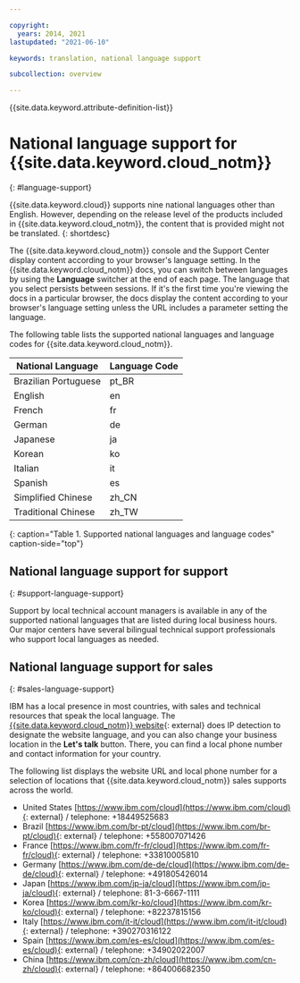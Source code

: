 ```yaml
---

copyright:
  years: 2014, 2021
lastupdated: "2021-06-10"

keywords: translation, national language support

subcollection: overview

---
```


{{site.data.keyword.attribute-definition-list}}

# National language support for {{site.data.keyword.cloud_notm}}
{: #language-support}

{{site.data.keyword.cloud}} supports nine national languages other than English. However, depending on the release level of the products included in {{site.data.keyword.cloud_notm}}, the content that is provided might not be translated.
{: shortdesc}

The {{site.data.keyword.cloud_notm}} console and the Support Center display content according to your browser's language setting. In the {{site.data.keyword.cloud_notm}} docs, you can switch between languages by using the **Language** switcher at the end of each page. The language that you select persists between sessions. If it's the first time you're viewing the docs in a particular browser, the docs display the content according to your browser's language setting unless the URL includes a parameter setting the language.

The following table lists the supported national languages and language codes for {{site.data.keyword.cloud_notm}}.

| National Language | Language Code |
|----------|---------|
| Brazilian Portuguese | pt_BR |
| English | en |
| French | fr |
| German | de |
| Japanese | ja |
| Korean | ko |
| Italian | it |
| Spanish | es |
| Simplified Chinese | zh_CN |
| Traditional Chinese | zh_TW |
{: caption="Table 1. Supported national languages and language codes" caption-side="top"}

## National language support for support
{: #support-language-support}

Support by local technical account managers is available in any of the supported national languages that are listed during local business hours. Our major centers have several bilingual technical support professionals who support local languages as needed. 

## National language support for sales
{: #sales-language-support}

IBM has a local presence in most countries, with sales and technical resources that speak the local language. The [{{site.data.keyword.cloud_notm}} website](https://www.ibm.com/cloud){: external} does IP detection to designate the website language, and you can also change your business location in the **Let's talk** button. There, you can find a local phone number and contact information for your country. 

The following list displays the website URL and local phone number for a selection of locations that {{site.data.keyword.cloud_notm}} sales supports across the world.

* United States [https://www.ibm.com/cloud](https://www.ibm.com/cloud){: external} / telephone: +18449525683
* Brazil [https://www.ibm.com/br-pt/cloud](https://www.ibm.com/br-pt/cloud){: external} / telephone: +558007071426
* France [https://www.ibm.com/fr-fr/cloud](https://www.ibm.com/fr-fr/cloud){: external} / telephone: +33810005810 
* Germany [https://www.ibm.com/de-de/cloud](https://www.ibm.com/de-de/cloud){: external} / telephone: +491805426014
* Japan [https://www.ibm.com/jp-ja/cloud](https://www.ibm.com/jp-ja/cloud){: external} / telephone: 81-3-6667-1111
* Korea [https://www.ibm.com/kr-ko/cloud](https://www.ibm.com/kr-ko/cloud){: external} / telephone: +82237815156
* Italy [https://www.ibm.com/it-it/cloud](https://www.ibm.com/it-it/cloud){: external} / telephone: +390270316122
* Spain [https://www.ibm.com/es-es/cloud](https://www.ibm.com/es-es/cloud){: external} / telephone: +34902022007 
* China [https://www.ibm.com/cn-zh/cloud](https://www.ibm.com/cn-zh/cloud){: external} / telephone: +864006682350 

